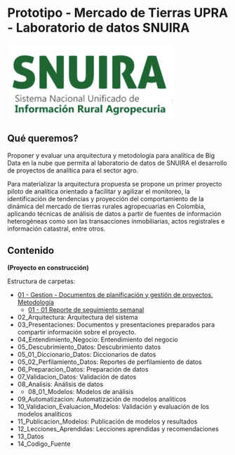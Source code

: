  # Prototipo - Mercado de Tierras UPRA - Laboratorio de datos SNUIRA


![SNUIRA](snuira.jpg "SNUIRA")

## Qué queremos?

Proponer y evaluar una arquitectura y metodología para analítica de Big Data en la nube que permita al laboratorio de datos de SNUIRA el desarrollo de proyectos de analítica para el sector agro.

Para materializar la arquitectura propuesta se propone un primer proyecto piloto de analítica orientado a facilitar y agilizar el monitoreo, la identificación de tendencias y proyección del comportamiento de la dinámica del mercado de tierras rurales agropecuarias en Colombia, aplicando técnicas de análisis de datos a partir de fuentes de información heterogéneas como son las transacciones inmobiliarias, actos registrales e información catastral, entre otros.


##  Contenido

__(Proyecto en construcción)__

 Estructura de carpetas:

*  [01 - Gestion - Documentos de planificación y gestión de proyectos. Metodología](01_Gestion)
   *  [01 - 01 Reporte de seguimiento semanal](01_Gestion/01_01_Seguimiento)
* 02_Arquitectura: Arquitectura del sistema
* 03_Presentaciones: Documentos y presentaciones preparados para compartir información sobre el proyecto.
* 04_Entendimiento_Negocio: Entendimiento del negocio
* 05_Descubrimiento_Datos: Descubrimiento datos
*  05_01_Diccionario_Datos: Diccionarios de datos
*  05_02_Perfilamiento_Datos: Reportes de perfilamiento de datos
* 06_Preparacion_Datos: Preparación de datos
* 07_Validacion_Datos: Validación de datos
* 08_Analisis: Análisis de datos
*  * 08_01_Modelos: Modelos de análisis
* 09_Automatizacion: Automatización de modelos analíticos
* 10_Validacion_Evaluacion_Modelos: Validación y evaluación de los modelos analíticos
* 11_Publicacion_Modelos: Publicación de modelos y resultados
* 12_Lecciones_Aprendidas: Lecciones aprendidas y recomendaciones
* 13_Datos
* 14_Codigo_Fuente







